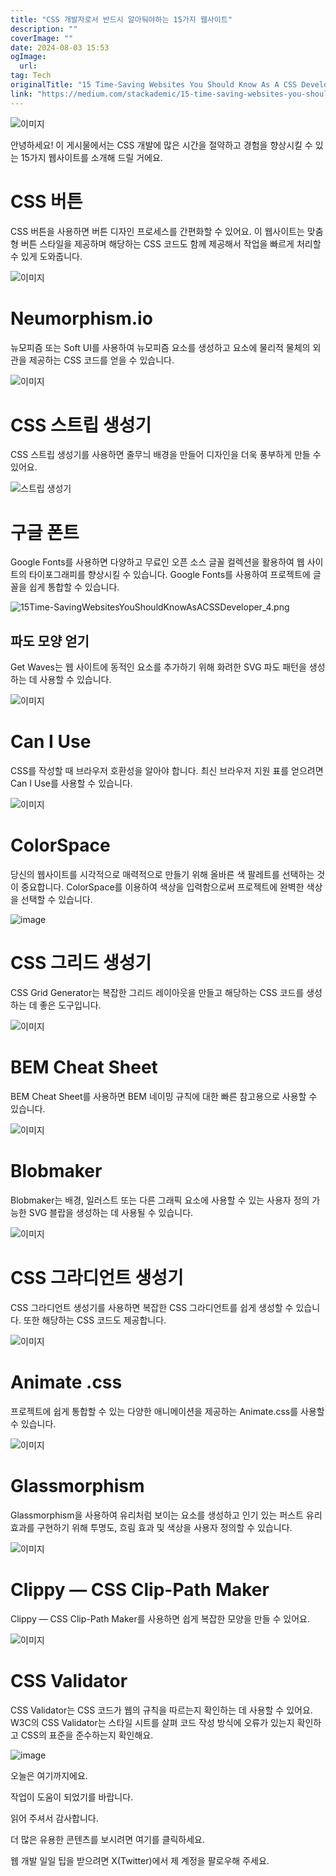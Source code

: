 ```yaml
---
title: "CSS 개발자로서 반드시 알아둬야하는 15가지 웹사이트"
description: ""
coverImage: ""
date: 2024-08-03 15:53
ogImage: 
  url: 
tag: Tech
originalTitle: "15 Time-Saving Websites You Should Know As A CSS Developer"
link: "https://medium.com/stackademic/15-time-saving-websites-you-should-know-as-a-css-developer-2f04e745c36c"
---
```




![이미지](/assets/img/15Time-SavingWebsitesYouShouldKnowAsACSSDeveloper_0.png)

안녕하세요! 이 게시물에서는 CSS 개발에 많은 시간을 절약하고 경험을 향상시킬 수 있는 15가지 웹사이트를 소개해 드릴 거에요.

# CSS 버튼

CSS 버튼을 사용하면 버튼 디자인 프로세스를 간편화할 수 있어요. 이 웹사이트는 맞춤형 버튼 스타일을 제공하며 해당하는 CSS 코드도 함께 제공해서 작업을 빠르게 처리할 수 있게 도와줍니다.

<div class="content-ad"></div>

![이미지](/assets/img/15Time-SavingWebsitesYouShouldKnowAsACSSDeveloper_1.png)

# Neumorphism.io

뉴모피즘 또는 Soft UI를 사용하여 뉴모피즘 요소를 생성하고 요소에 물리적 물체의 외관을 제공하는 CSS 코드를 얻을 수 있습니다.

![이미지](/assets/img/15Time-SavingWebsitesYouShouldKnowAsACSSDeveloper_2.png)

<div class="content-ad"></div>

# CSS 스트립 생성기

CSS 스트립 생성기를 사용하면 줄무늬 배경을 만들어 디자인을 더욱 풍부하게 만들 수 있어요.

![스트립 생성기](/assets/img/15Time-SavingWebsitesYouShouldKnowAsACSSDeveloper_3.png)

# 구글 폰트

<div class="content-ad"></div>

Google Fonts를 사용하면 다양하고 무료인 오픈 소스 글꼴 컬렉션을 활용하여 웹 사이트의 타이포그래피를 향상시킬 수 있습니다. Google Fonts를 사용하여 프로젝트에 글꼴을 쉽게 통합할 수 있습니다.

![15Time-SavingWebsitesYouShouldKnowAsACSSDeveloper_4.png](/assets/img/15Time-SavingWebsitesYouShouldKnowAsACSSDeveloper_4.png)

## 파도 모양 얻기

Get Waves는 웹 사이트에 동적인 요소를 추가하기 위해 화려한 SVG 파도 패턴을 생성하는 데 사용할 수 있습니다.

<div class="content-ad"></div>

![이미지](/assets/img/15Time-SavingWebsitesYouShouldKnowAsACSSDeveloper_5.png)

# Can I Use

CSS를 작성할 때 브라우저 호환성을 알아야 합니다. 최신 브라우저 지원 표를 얻으려면 Can I Use를 사용할 수 있습니다.

![이미지](/assets/img/15Time-SavingWebsitesYouShouldKnowAsACSSDeveloper_6.png)

<div class="content-ad"></div>

# ColorSpace

당신의 웹사이트를 시각적으로 매력적으로 만들기 위해 올바른 색 팔레트를 선택하는 것이 중요합니다. ColorSpace를 이용하여 색상을 입력함으로써 프로젝트에 완벽한 색상을 선택할 수 있습니다.

![image](/assets/img/15Time-SavingWebsitesYouShouldKnowAsACSSDeveloper_7.png)

# CSS 그리드 생성기

<div class="content-ad"></div>

CSS Grid Generator는 복잡한 그리드 레이아웃을 만들고 해당하는 CSS 코드를 생성하는 데 좋은 도구입니다.

![이미지](/assets/img/15Time-SavingWebsitesYouShouldKnowAsACSSDeveloper_8.png)

# BEM Cheat Sheet

BEM Cheat Sheet를 사용하면 BEM 네이밍 규칙에 대한 빠른 참고용으로 사용할 수 있습니다.

<div class="content-ad"></div>

![이미지](/assets/img/15Time-SavingWebsitesYouShouldKnowAsACSSDeveloper_9.png)

# Blobmaker

Blobmaker는 배경, 일러스트 또는 다른 그래픽 요소에 사용할 수 있는 사용자 정의 가능한 SVG 블랍을 생성하는 데 사용될 수 있습니다.

![이미지](/assets/img/15Time-SavingWebsitesYouShouldKnowAsACSSDeveloper_10.png)

<div class="content-ad"></div>

# CSS 그라디언트 생성기

CSS 그라디언트 생성기를 사용하면 복잡한 CSS 그라디언트를 쉽게 생성할 수 있습니다. 또한 해당하는 CSS 코드도 제공합니다.

![이미지](/assets/img/15Time-SavingWebsitesYouShouldKnowAsACSSDeveloper_11.png)

# Animate .css

<div class="content-ad"></div>

프로젝트에 쉽게 통합할 수 있는 다양한 애니메이션을 제공하는 Animate.css를 사용할 수 있습니다.

![이미지](/assets/img/15Time-SavingWebsitesYouShouldKnowAsACSSDeveloper_12.png)

# Glassmorphism

Glassmorphism을 사용하여 유리처럼 보이는 요소를 생성하고 인기 있는 퍼스트 유리 효과를 구현하기 위해 투명도, 흐림 효과 및 색상을 사용자 정의할 수 있습니다.

<div class="content-ad"></div>

![이미지](/assets/img/15Time-SavingWebsitesYouShouldKnowAsACSSDeveloper_13.png)

# Clippy — CSS Clip-Path Maker

Clippy — CSS Clip-Path Maker를 사용하면 쉽게 복잡한 모양을 만들 수 있어요.

![이미지](/assets/img/15Time-SavingWebsitesYouShouldKnowAsACSSDeveloper_14.png)

<div class="content-ad"></div>

# CSS Validator

CSS Validator는 CSS 코드가 웹의 규칙을 따르는지 확인하는 데 사용할 수 있어요. W3C의 CSS Validator는 스타일 시트를 살펴 코드 작성 방식에 오류가 있는지 확인하고 CSS의 표준을 준수하는지 확인해요.

![image](/assets/img/15Time-SavingWebsitesYouShouldKnowAsACSSDeveloper_15.png)

오늘은 여기까지에요.

<div class="content-ad"></div>

작업이 도움이 되었기를 바랍니다.

읽어 주셔서 감사합니다.

더 많은 유용한 콘텐츠를 보시려면 여기를 클릭하세요.

웹 개발 일일 팁을 받으려면 X(Twitter)에서 제 계정을 팔로우해 주세요.

<div class="content-ad"></div>
